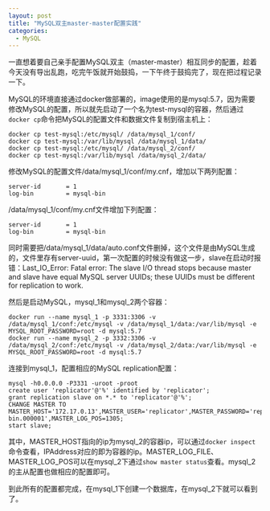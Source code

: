```yaml
---
layout: post
title: "MySQL双主master-master配置实践"
categories:
  - MySQL
---
```



一直想着要自己亲手配置MySQL双主（master-master）相互同步的配置，趁着今天没有导出乱跑，吃完午饭就开始鼓捣，一下午终于鼓捣完了，现在把过程记录一下。

MySQL的环境直接通过docker做部署的，image使用的是mysql:5.7，因为需要修改MySQL的配置，所以就先启动了一个名为test-mysql的容器，然后通过`docker cp`命令把MySQL的配置文件和数据文件复制到宿主机上：
	
	docker cp test-mysql:/etc/mysql/ /data/mysql_1/conf/
	docker cp test-mysql:/var/lib/mysql /data/mysql_1/data/
	docker cp test-mysql:/etc/mysql/ /data/mysql_2/conf/
	docker cp test-mysql:/var/lib/mysql /data/mysql_2/data/

修改MySQL的配置文件/data/mysql_1/conf/my.cnf，增加以下两列配置：

	server-id       = 1
	log-bin         = mysql-bin

/data/mysql_1/conf/my.cnf文件增加下列配置：

	server-id       = 1
	log-bin         = mysql-bin

同时需要把/data/mysql_1/data/auto.conf文件删掉，这个文件是由MySQL生成的，文件里存有server-uuid，第一次配置的时候没有做这一步，slave在启动时报错：Last_IO_Error: Fatal error: The slave I/O thread stops because master and slave have equal MySQL server UUIDs; these UUIDs must be different for replication to work.

然后是启动MySQL，mysql_1和mysql_2两个容器：

	docker run --name mysql_1 -p 3331:3306 -v /data/mysql_1/conf:/etc/mysql -v /data/mysql_1/data:/var/lib/mysql -e MYSQL_ROOT_PASSWORD=root -d mysql:5.7
	docker run --name mysql_2 -p 3332:3306 -v /data/mysql_2/conf:/etc/mysql -v /data/mysql_2/data:/var/lib/mysql -e MYSQL_ROOT_PASSWORD=root -d mysql:5.7

连接到mysql_1，配置相应的MySQL replication配置：

	mysql -h0.0.0.0 -P3331 -uroot -proot
	create user 'replicator'@'%' identified by 'replicator';
	grant replication slave on *.* to 'replicator'@'%'; 
	CHANGE MASTER TO MASTER_HOST='172.17.0.13',MASTER_USER='replicator',MASTER_PASSWORD='replicator',MASTER_LOG_FILE='mysql-bin.000001',MASTER_LOG_POS=1305;
	start slave;

其中，MASTER_HOST指向的ip为mysql_2的容器ip，可以通过`docker inspect`命令查看，IPAddress对应的即为容器的ip。MASTER_LOG_FILE、MASTER_LOG_POS可以在mysql_2下通过`show master status`查看。mysql_2的主从配置也做相应的配置即可。

到此所有的配置都完成，在mysql_1下创建一个数据库，在mysql_2下就可以看到了。